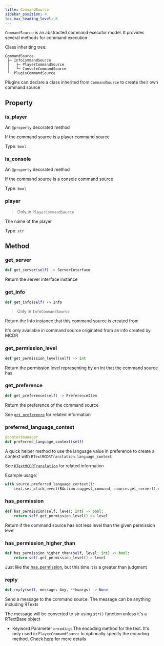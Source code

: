 ```yaml
---
title: CommandSource
sidebar_position: 4
toc_max_heading_level: 6
---
```


`CommandSource` is an abstracted command executor model. It provides several methods for command execution

Class inheriting tree:

``` text
CommandSource
 ├─ InfoCommandSource
 │   ├─ PlayerCommandSource
 │   └─ ConsoleCommandSource
 └─ PluginCommandSource
```

Plugins can declare a class inherited from `CommandSource` to create their own command source

## Property

### is_player

An `@property` decorated method

If the command source is a player command source

Type: `bool`

### is_console

An `@property` decorated method

If the command source is a console command source

Type: `bool`

### player

> Only in `PlayerCommandSource`

The name of the player

Type: `str`

## Method

### get_server

``` python
def get_server(self) -> ServerInterface
```

Return the server interface instance

### get_info

``` python
def get_info(self) -> Info
```

> Only in `InfoCommandSource`

Return the Info instance that this command source is created from

It's only available in command source originated from an info created by MCDR

### get_permission_level

``` python
def get_permission_level(self) -> int
```

Return the permission level representing by an int that the command source has

### get_preference

``` python
def get_preference(self) -> PreferenceItem
```

Return the preference of the command source

See [`get_preference`](ServerInterface.md#get-preference) for related information

### preferred_language_context

``` python
@contextmanager
def preferred_language_context(self)
```

A quick helper method to use the language value in preference to create a context with `RTextMCDRTranslation.language_context`

See [`RTextMCDRTranslation`](../api.md#rtextmcdrtranslation) for related
information

Example usage:

``` python
with source.preferred_language_context():
    text.set_click_event(RAction.suggest_command, source.get_server().rtr('my_plugin.placeholder').to_plain_text())
```

### has_permission

``` python
def has_permission(self, level: int) -> bool:
    return self.get_permission_level() >= level
```

Return if the command source has not less level than the given permission level

### has_permission_higher_than

``` python
def has_permission_higher_than(self, level: int) -> bool:
    return self.get_permission_level() > level
```

Just like the [has_permission](#has-permission), but this time it is a greater than judgment

### reply

``` python
def reply(self, message: Any, **kwargs) -> None
```

Send a message to the command source. The message can be anything including RTexts

The message will be converted to str using `str()` function unless it's a RTextBase object

- Keyword Parameter *`encoding`*: The encoding method for the text. It's only used in `PlayerCommandSource` to optionally specify the encoding method. Check [here](ServerInterface.md#execute) for more details
